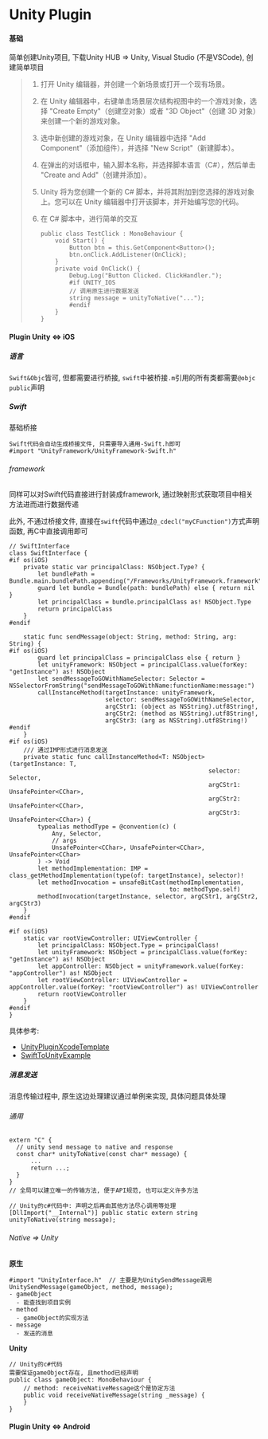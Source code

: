 # Unity Plugin

#### 基础

简单创建Unity项目, 下载Unity HUB => Unity, Visual Studio (不是VSCode), 创建简单项目

> 1. 打开 Unity 编辑器，并创建一个新场景或打开一个现有场景。
>
> 2. 在 Unity 编辑器中，右键单击场景层次结构视图中的一个游戏对象，选择 "Create Empty"（创建空对象）或者 "3D Object"（创建 3D 对象）来创建一个新的游戏对象。
>
> 3. 选中新创建的游戏对象，在 Unity 编辑器中选择 "Add Component"（添加组件），并选择 "New Script"（新建脚本）。
>
> 4. 在弹出的对话框中，输入脚本名称，并选择脚本语言（C#），然后单击 "Create and Add"（创建并添加）。
>
> 5. Unity 将为您创建一个新的 C# 脚本，并将其附加到您选择的游戏对象上。您可以在 Unity 编辑器中打开该脚本，并开始编写您的代码。
>
> 6. 在 C# 脚本中，进行简单的交互
>
>    ```
>    public class TestClick : MonoBehaviour {
>        void Start() {
>            Button btn = this.GetComponent<Button>();
>            btn.onClick.AddListener(OnClick);
>        }
>        private void OnClick() {
>            Debug.Log("Button Clicked. ClickHandler.");
>            #if UNITY_IOS
>            // 调用原生进行数据发送
>            string message = unityToNative("...");
>            #endif
>        }
>    }
>    ```



#### Plugin Unity <=> iOS

##### 语言

`Swift&Objc`皆可, 但都需要进行桥接, `swift`中被桥接`.m`引用的所有类都需要`@objc public`声明

##### Swift

基础桥接

```
Swift代码会自动生成桥接文件, 只需要导入通用-Swift.h即可
#import "UnityFramework/UnityFramework-Swift.h" 
```

###### framework

同样可以对Swift代码直接进行封装成framework, 通过映射形式获取项目中相关方法进而进行数据传递

此外, 不通过桥接文件, 直接在`swift`代码中通过`@_cdecl("myCFunction")`方式声明函数, 再C中直接调用即可

```
// SwiftInterface
class SwiftInterface {
#if os(iOS)
    private static var principalClass: NSObject.Type? {
        let bundlePath = Bundle.main.bundlePath.appending("/Frameworks/UnityFramework.framework")
        guard let bundle = Bundle(path: bundlePath) else { return nil }
        let principalClass = bundle.principalClass as! NSObject.Type
        return principalClass
    }
#endif

    static func sendMessage(object: String, method: String, arg: String) {
#if os(iOS)
        guard let principalClass = principalClass else { return }
        let unityFramework: NSObject = principalClass.value(forKey: "getInstance") as! NSObject
        let sendMessageToGOWithNameSelector: Selector = NSSelectorFromString("sendMessageToGOWithName:functionName:message:")
        callInstanceMethod(targetInstance: unityFramework,
                           selector: sendMessageToGOWithNameSelector,
                           argCStr1: (object as NSString).utf8String!,
                           argCStr2: (method as NSString).utf8String!,
                           argCStr3: (arg as NSString).utf8String!)
#endif
    }
#if os(iOS)
    /// 通过IMP形式进行消息发送
    private static func callInstanceMethod<T: NSObject>(targetInstance: T,
                                                        selector: Selector,
                                                        argCStr1: UnsafePointer<CChar>,
                                                        argCStr2: UnsafePointer<CChar>,
                                                        argCStr3: UnsafePointer<CChar>) {
        typealias methodType = @convention(c) (
            Any, Selector,
            // args
            UnsafePointer<CChar>, UnsafePointer<CChar>, UnsafePointer<CChar>
        ) -> Void
        let methodImplementation: IMP = class_getMethodImplementation(type(of: targetInstance), selector)!
        let methodInvocation = unsafeBitCast(methodImplementation,
                                             to: methodType.self)
        methodInvocation(targetInstance, selector, argCStr1, argCStr2, argCStr3)
    }
#endif

#if os(iOS)
    static var rootViewController: UIViewController {
        let principalClass: NSObject.Type = principalClass!
        let unityFramework: NSObject = principalClass.value(forKey: "getInstance") as! NSObject
        let appController: NSObject = unityFramework.value(forKey: "appController") as! NSObject
        let rootViewController: UIViewController = appController.value(forKey: "rootViewController") as! UIViewController
        return rootViewController
    }
#endif
}
```

具体参考: 

- [UnityPluginXcodeTemplate](https://github.com/fuziki/UnityPluginXcodeTemplate)
- [SwiftToUnityExample](https://github.com/jwtan/SwiftToUnityExample)



##### 消息发送

消息传输过程中, 原生这边处理建议通过单例来实现, 具体问题具体处理

###### 通用

```
extern "C" {
  // unity send message to native and response
  const char* unityToNative(const char* message) {
      ...
      return ...;
  }
}
// 全局可以建立唯一的传输方法, 便于API规范, 也可以定义许多方法

// Unity的c#代码中: 声明之后再由其他方法尽心调用等处理
[DllImport("__Internal")] public static extern string unityToNative(string message);
```



###### Native => Unity

**原生**

```
#import "UnityInterface.h"  // 主要是为UnitySendMessage调用
UnitySendMessage(gameObject, method, message);
- gameObject
  - 能查找到项目实例
- method
  - gameObject的实现方法
- message
  - 发送的消息
```

**Unity**

```
// Unity的c#代码
需要保证gameObject存在, 且method已经声明
public class gameObject: MonoBehaviour {
    // method: receiveNativeMessage这个是协定方法
    public void receiveNativeMessage(string _message) {
    }
}
```



#### Plugin Unity <=> Android